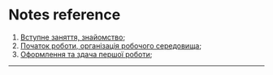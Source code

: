 # Notes reference

1. [Вступне заняття, знайомство](https://github.com/BobasB/it_college/blob/main/notes/1_lesson.md);
1. [Початок роботи, організація робочого середовища](https://github.com/BobasB/it_college/blob/main/notes/2_lesson.md);
1. [Оформлення та здача першої роботи](https://github.com/BobasB/it_college/blob/main/notes/3_lesson.md);

---